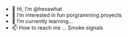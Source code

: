 - 👋 Hi, I’m @hexawhat
- 👀 I’m interested in fun porgramming proyects
- 🌱 I’m currently learning...
- 📫 How to reach me ... Smoke signals
